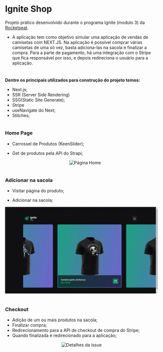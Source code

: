 # Ignite Shop

Projeto prático desenvolvido durante o programa Ignite (modulo 3) da [Rocketseat](https://rocketseat.com.br/).

- A aplicação tem como objetivo simular uma aplicação de vendas de camisetas com NEXT.JS. Na aplicação é possível comprar várias camisetas de uma só vez, basta adiciona-las na sacola e finalizar a compra. Para a parte de pagamento, há uma integração com o Stripe que fica responsável por isso, e depois redireciona o usuário para a aplicação.

#

**Dentre os principais utilizados para construção do projeto temos:**

- Next.js;
- SSR (Server Side Rendering)
- SSG(Static Site Generate);
- Stripe
- useNavigate do Next;
- Stitches;

#

### Home Page

- Carrossel de Produtos (KeenSlider);
- Get de produtos pela API do Strapi;
  </div>
  <div align="center">

  ![Página Home](https://github.com/viniciusmartins1/ignite-shop/blob/main/assets/readme/home.gif)

</div>

<div>

#

### Adicionar na sacola

- Visitar página do produto;
- Adicionar na sacola;
  </div>
  <div align="center">

  ![Página Home](https://github.com/viniciusmartins1/ignite-shop/blob/main/assets/readme/chart.gif)

</div>

<div>

#

### Checkout 

- Adição de um ou mais produtos na sacola;
- Finalizar compra;
- Redirecionamento para a API de checkout de compra do Stripe;
- Quando finalizada é redirecionado para a aplicação;

</div>

<div align="center">

![Detalhes da issue](https://github.com/viniciusmartins1/ignite-shop/blob/main/assets/readme/post_page.gif)

</div>
